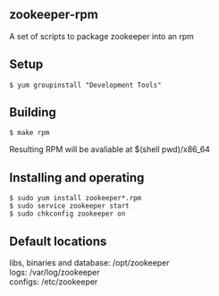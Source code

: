zookeeper-rpm
---------
A set of scripts to package zookeeper into an rpm

Setup
-----
    $ yum groupinstall "Development Tools"

Building
--------
    $ make rpm

Resulting RPM will be avaliable at $(shell pwd)/x86_64

Installing and operating
------------------------
    $ sudo yum install zookeeper*.rpm
    $ sudo service zookeeper start
    $ sudo chkconfig zookeeper on

Default locations
-----------------
libs, binaries and database: /opt/zookeeper  
logs: /var/log/zookeeper  
configs: /etc/zookeeper  
